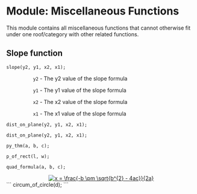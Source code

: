 # Module: Miscellaneous Functions
This module contains all miscellaneous functions that cannot otherwise fit under one roof/category with other related functions.

## Slope function
```
slope(y2, y1, x2, x1);
```
&nbsp;&nbsp;&nbsp;&nbsp;&nbsp;&nbsp;&nbsp;&nbsp;&nbsp;&nbsp;&nbsp;&nbsp;&nbsp;&nbsp;&nbsp;&nbsp;&nbsp;&nbsp;`y2` - The y2 value of the slope formula

&nbsp;&nbsp;&nbsp;&nbsp;&nbsp;&nbsp;&nbsp;&nbsp;&nbsp;&nbsp;&nbsp;&nbsp;&nbsp;&nbsp;&nbsp;&nbsp;&nbsp;&nbsp;`y1` - The y1 value of the slope formula

&nbsp;&nbsp;&nbsp;&nbsp;&nbsp;&nbsp;&nbsp;&nbsp;&nbsp;&nbsp;&nbsp;&nbsp;&nbsp;&nbsp;&nbsp;&nbsp;&nbsp;&nbsp;`x2` - The x2 value of the slope formula

&nbsp;&nbsp;&nbsp;&nbsp;&nbsp;&nbsp;&nbsp;&nbsp;&nbsp;&nbsp;&nbsp;&nbsp;&nbsp;&nbsp;&nbsp;&nbsp;&nbsp;&nbsp;`x1` - The x1 value of the slope formula

```
dist_on_plane(y2, y1, x2, x1);
```

```
dist_on_plane(y2, y1, x2, x1);
```

```
py_thm(a, b, c);
```

```
p_of_rect(l, w);
```

```
quad_formula(a, b, c);
```
<html><body>
<center>
<a href="https://www.codecogs.com/eqnedit.php?latex=x&space;=&space;\frac{-b&space;\pm&space;\sqrt{b^{2}&space;-&space;4ac}}{2a}" target="_blank"><img src="https://latex.codecogs.com/gif.latex?x&space;=&space;\frac{-b&space;\pm&space;\sqrt{b^{2}&space;-&space;4ac}}{2a}" title="x = \frac{-b \pm \sqrt{b^{2} - 4ac}}{2a}" /></a>
</center>
</body></html>
```
circum_of_circle(d);
```
